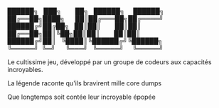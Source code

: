 

██████╗&nbsp;&nbsp;&nbsp;███╗&nbsp;&nbsp;&nbsp;&nbsp;&nbsp;&nbsp;&nbsp;&nbsp;██╗&nbsp;&nbsp;&nbsp;██████╗&nbsp;&nbsp;&nbsp;&nbsp;&nbsp;██████╗<br>
██╔══██╗████╗&nbsp;&nbsp;&nbsp;&nbsp;&nbsp;&nbsp;██║██╔═══██╗██╔════╝<br>
██████╔╝██╔██╗&nbsp;&nbsp;&nbsp;██║██║&nbsp;&nbsp;&nbsp;&nbsp;&nbsp;&nbsp;&nbsp;&nbsp;██║██║&nbsp;&nbsp;&nbsp;&nbsp;&nbsp;<br>
██╔══██╗██║╚██╗██║██║&nbsp;&nbsp;&nbsp;&nbsp;&nbsp;&nbsp;&nbsp;&nbsp;██║██║&nbsp;&nbsp;&nbsp;&nbsp;&nbsp;<br>
██████╔╝██║&nbsp;&nbsp;&nbsp;╚████║╚██████╔╝╚██████╗<br>
╚═════╝&nbsp;&nbsp;╚═╝&nbsp;&nbsp;&nbsp;&nbsp;&nbsp;&nbsp;╚═══╝&nbsp;&nbsp;&nbsp;╚═════╝&nbsp;&nbsp;&nbsp;&nbsp;&nbsp;╚═════╝<br>


Le cultissime jeu, développé par un groupe de codeurs aux capacités incroyables.

La légende raconte qu'ils bravirent mille core dumps

Que longtemps soit contée leur incroyable épopée